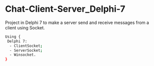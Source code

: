 # Chat-Client-Server_Delphi-7
Project in Delphi 7 to make a server send and receive messages from a client using Socket.

```bash
Using {
 Delphi 7:
  - ClientSocket;
  - ServerSocket;
  - Winsocket.
}
```
